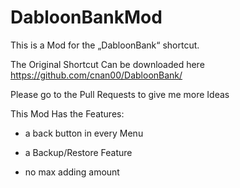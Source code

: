 # DabloonBankMod
This is a Mod for the „DabloonBank“ shortcut.

The Original Shortcut Can be downloaded here
https://github.com/cnan00/DabloonBank/

Please go to the Pull Requests to give me more Ideas

This Mod Has the Features:

- a back button in every Menu

- a Backup/Restore Feature

- no max adding amount
